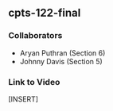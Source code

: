 ## cpts-122-final

### Collaborators
- Aryan Puthran (Section 6)
- Johnny Davis (Section 5)

### Link to Video
[INSERT]
